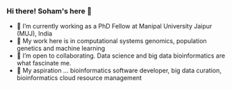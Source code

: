 ### Hi there! Soham's here 👋


- 🔭 I’m currently working as a PhD Fellow at Manipal University Jaipur (MUJ), India
- 🌱 My work here is in computational systems genomics, population genetics and machine learning
- 👯 I’m open to collaborating. Data science and big data bioinformatics are what fascinate me.   
- 💬 My aspiration ... bioinformatics software developer, big data curation, bioinformatics cloud resource management    


